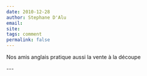 ```yaml
---
date: 2010-12-28
author: Stephane D'Alu
email: 
site: 
tags: comment
permalink: false
---
```


<p>Nos amis anglais pratique aussi la vente à la découpe</p>
---